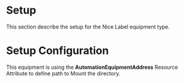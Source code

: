 Setup
============
This section describe the setup for the Nice Label equipment type.

Setup Configuration
===================

This equipment is using the **AutomationEquipmentAddress** Resource Attribute to define path to Mount the directory.